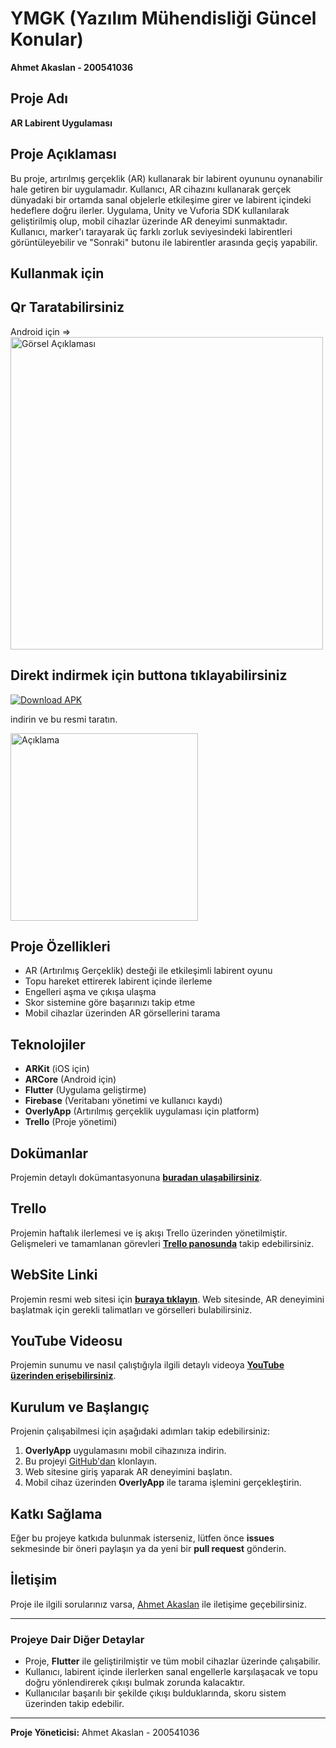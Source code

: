 # YMGK (Yazılım Mühendisliği Güncel Konular)

**Ahmet Akaslan - 200541036**

## Proje Adı
**AR Labirent Uygulaması**

## Proje Açıklaması
Bu proje, artırılmış gerçeklik (AR) kullanarak bir labirent oyununu oynanabilir hale getiren bir uygulamadır. Kullanıcı, AR cihazını kullanarak gerçek dünyadaki bir ortamda sanal objelerle etkileşime girer ve labirent içindeki hedeflere doğru ilerler. Uygulama, Unity ve Vuforia SDK kullanılarak geliştirilmiş olup, mobil cihazlar üzerinde AR deneyimi sunmaktadır. Kullanıcı, marker'ı tarayarak üç farklı zorluk seviyesindeki labirentleri görüntüleyebilir ve "Sonraki" butonu ile labirentler arasında geçiş yapabilir.

## Kullanmak için
## Qr Taratabilirsiniz
Android için => 
<img src="https://github.com/user-attachments/assets/60c6121d-293b-4366-ba83-f87ddc127c93" width="500" height="500" alt="Görsel Açıklaması">

## Direkt indirmek için buttona tıklayabilirsiniz
[![Download APK](https://img.shields.io/badge/Download-APK-green?style=for-the-badge&logo=android)](https://github.com/KULLANICI_ADI/REPO_ADI/releases/download/VERSIYON/DOSYA_ADI.apk)

indirin ve bu resmi taratın.

<img src="https://github.com/user-attachments/assets/fc78d0d5-2580-4541-886e-00a33f1b122f" alt="Açıklama" width="300" height="300">


## Proje Özellikleri
- AR (Artırılmış Gerçeklik) desteği ile etkileşimli labirent oyunu
- Topu hareket ettirerek labirent içinde ilerleme
- Engelleri aşma ve çıkışa ulaşma
- Skor sistemine göre başarınızı takip etme
- Mobil cihazlar üzerinden AR görsellerini tarama

## Teknolojiler
- **ARKit** (iOS için)
- **ARCore** (Android için)
- **Flutter** (Uygulama geliştirme)
- **Firebase** (Veritabanı yönetimi ve kullanıcı kaydı)
- **OverlyApp** (Artırılmış gerçeklik uygulaması için platform)
- **Trello** (Proje yönetimi)

## Dokümanlar
Projemin detaylı dokümantasyonuna [**buradan ulaşabilirsiniz**]([https://example.com/docs](https://github.com/Ahmetakaslan/Yazilim-Muhendisi-Guncel-Konular/tree/main/Belgeler)).  

## Trello
Projemin haftalık ilerlemesi ve iş akışı Trello üzerinden yönetilmiştir. Gelişmeleri ve tamamlanan görevleri [**Trello panosunda**](https://trello.com/b/9bb7XvRJ/yazilim-muhendisi-guncel-konular) takip edebilirsiniz.

## WebSite Linki
Projemin resmi web sitesi için [**buraya tıklayın**](https://ahmetakaslan.github.io/Yazilim-Muhendisi-Guncel-Konular/). Web sitesinde, AR deneyimini başlatmak için gerekli talimatları ve görselleri bulabilirsiniz.

## YouTube Videosu
Projemin sunumu ve nasıl çalıştığıyla ilgili detaylı videoya [**YouTube üzerinden erişebilirsiniz**](https://www.youtube.com/watch?si=pj_XqYPQL-97v1F0&v=8j0f-Hf6O7s&feature=youtu.be).

## Kurulum ve Başlangıç
Projenin çalışabilmesi için aşağıdaki adımları takip edebilirsiniz:

1. **OverlyApp** uygulamasını mobil cihazınıza indirin.
2. Bu projeyi [GitHub'dan](https://github.com/ahmetakaslan/ARLabirentUygulaması) klonlayın.
3. Web sitesine giriş yaparak AR deneyimini başlatın.
4. Mobil cihaz üzerinden **OverlyApp** ile tarama işlemini gerçekleştirin.

## Katkı Sağlama
Eğer bu projeye katkıda bulunmak isterseniz, lütfen önce **issues** sekmesinde bir öneri paylaşın ya da yeni bir **pull request** gönderin.

## İletişim
Proje ile ilgili sorularınız varsa, [Ahmet Akaslan](mailto:akaslan47yazilim@gmail.com) ile iletişime geçebilirsiniz.


---

### Projeye Dair Diğer Detaylar
- Proje, **Flutter** ile geliştirilmiştir ve tüm mobil cihazlar üzerinde çalışabilir.
- Kullanıcı, labirent içinde ilerlerken sanal engellerle karşılaşacak ve topu doğru yönlendirerek çıkışı bulmak zorunda kalacaktır.
- Kullanıcılar başarılı bir şekilde çıkışı bulduklarında, skoru sistem üzerinden takip edebilir.

---

**Proje Yöneticisi:**
Ahmet Akaslan - 200541036
